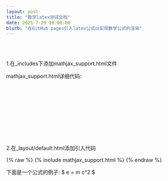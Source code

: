 ```yaml
---
layout: post
title: "数学latex测试文档"
date: 2025-7-20 10:00:00
blurb: "在GitHub pages引入latex公式以实现数学公式的渲染"
---
```


<br />
<br />


1.在_includes下添加mathjax_support.html文件

mathjax_support.html详细代码:

<pre><code>

<script type="text/x-mathjax-config">
  MathJax.Hub.Config({
      TeX: {
        equationNumbers: {
          autoNumber: "AMS"
        }
      },
      tex2jax: {
      inlineMath: [ ['$', '$'] ],
      displayMath: [ ['$$', '$$'], ['\\[', '\\]'] ],
      processEscapes: true,
    }
  });
  MathJax.Hub.Register.MessageHook("Math Processing Error",function (message) {
        alert("Math Processing Error: "+message[1]);
      });
  MathJax.Hub.Register.MessageHook("TeX Jax - parse error",function (message) {
        alert("Math Processing Error: "+message[1]);
      });
</script>
<script
  type="text/javascript"
  async
  src="https://cdn.mathjax.org/mathjax/latest/MathJax.js?config=TeX-MML-AM_CHTML">
</script>

</code></pre>

<br />
<br />

2.在_layout/default.html添加引入代码

{% raw %}
{% include mathjax_support.html %}
{% endraw %}

下面是一个公式的例子:
$ e = m c^2 $